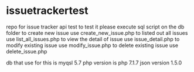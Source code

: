 # issuetrackertest
repo for issue tracker api test
to test it please execute sql script on the db folder
to create new issue use create_new_issue.php
to listed out all issues use list_all_issues.php
to view the detail of issue use issue_detail.php
to modify existing issue use modify_issue.php
to delete existing issue use delete_issue.php

db that use for this is myqsl 5.7
php version is php 7.1.7
json version 1.5.0
